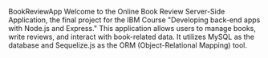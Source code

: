 BookReviewApp
Welcome to the Online Book Review Server-Side Application, the final project for the IBM Course "Developing back-end apps with Node.js and Express." This application allows users to manage books, write reviews, and interact with book-related data. It utilizes MySQL as the database and Sequelize.js as the ORM (Object-Relational Mapping) tool.

